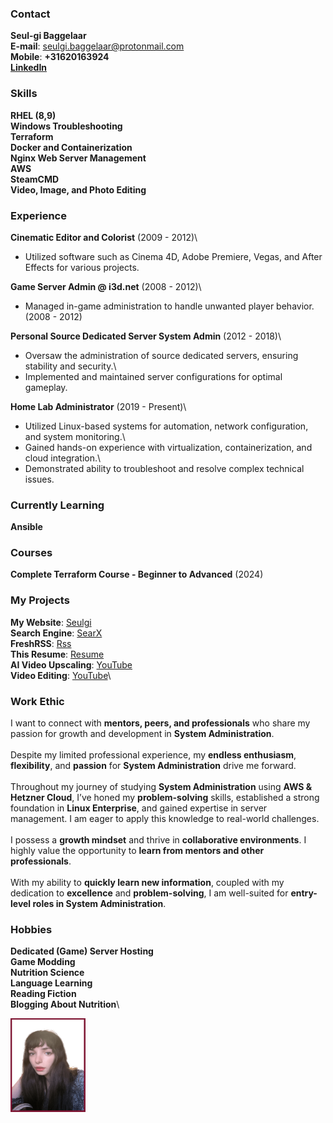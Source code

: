 <div class="container">

<div class="content" markdown="1">

### Contact
**Seul-gi Baggelaar**\
**E-mail**: seulgi.baggelaar@protonmail.com\
**Mobile**: **+31620163924**\
[**LinkedIn**](https://www.linkedin.com/in/seul-gi-baggelaar-4b397a290/)

### Skills
**RHEL (8,9)**\
**Windows Troubleshooting**\
**Terraform**\
**Docker and Containerization**\
**Nginx Web Server Management**\
**AWS**\
**SteamCMD**\
**Video, Image, and Photo Editing**

### Experience

**Cinematic Editor and Colorist** (2009 - 2012)\
- Utilized software such as Cinema 4D, Adobe Premiere, Vegas, and After Effects for various projects.

**Game Server Admin @ i3d.net** (2008 - 2012)\
- Managed in-game administration to handle unwanted player behavior. (2008 - 2012)

**Personal Source Dedicated Server System Admin** (2012 - 2018)\
- Oversaw the administration of source dedicated servers, ensuring stability and security.\
- Implemented and maintained server configurations for optimal gameplay.

**Home Lab Administrator** (2019 - Present)\
- Utilized Linux-based systems for automation, network configuration, and system monitoring.\
- Gained hands-on experience with virtualization, containerization, and cloud integration.\
- Demonstrated ability to troubleshoot and resolve complex technical issues.

### Currently Learning
**Ansible**

### Courses
**Complete Terraform Course - Beginner to Advanced** (2024)

### My Projects
**My Website**: [Seulgi](https://seulgi.zip)\
**Search Engine**: [SearX](https://seulgi.zip/searx)\
**FreshRSS**: [Rss](https://koreanmind.com)\
**This Resume**: [Resume](https://resume.seulgi.zip)\
**AI Video Upscaling**: [YouTube](https://www.youtube.com/@smonster)\
**Video Editing**: [YouTube](https://www.youtube.com/@privacyyyyy)\

### Work Ethic
I want to connect with **mentors, peers, and professionals** who share my passion for growth and development in **System Administration**.\
\
Despite my limited professional experience, my **endless enthusiasm**, **flexibility**, and **passion** for **System Administration** drive me forward.\
\
Throughout my journey of studying **System Administration** using **AWS & Hetzner Cloud**, I’ve honed my **problem-solving** skills, established a strong foundation in **Linux Enterprise**, and gained expertise in server management. I am eager to apply this knowledge to real-world challenges.\
\
I possess a **growth mindset** and thrive in **collaborative environments**. I highly value the opportunity to **learn from mentors and other professionals**.\
\
With my ability to **quickly learn new information**, coupled with my dedication to **excellence** and **problem-solving**, I am well-suited for **entry-level roles in System Administration**.

### Hobbies
**Dedicated (Game) Server Hosting**\
**Game Modding**\
**Nutrition Science**\
**Language Learning**\
**Reading Fiction**\
**Blogging About Nutrition**\

</div>

<div class="image">
<img src="photo_portfolio.png" width="120" height="150">
</div>

</div>

